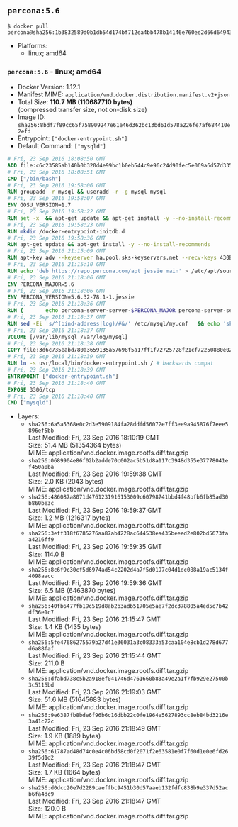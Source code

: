 ## `percona:5.6`

```console
$ docker pull percona@sha256:1b3832589d0b1db54d174bf712ea4bb478b14146e760ee2d66d6494383b220dd
```

-	Platforms:
	-	linux; amd64

### `percona:5.6` - linux; amd64

-	Docker Version: 1.12.1
-	Manifest MIME: `application/vnd.docker.distribution.manifest.v2+json`
-	Total Size: **110.7 MB (110687710 bytes)**  
	(compressed transfer size, not on-disk size)
-	Image ID: `sha256:8bdf7f89cc65f758909247e61e46d362bc13bd61d578a226fe7af684410e2efd`
-	Entrypoint: `["docker-entrypoint.sh"]`
-	Default Command: `["mysqld"]`

```dockerfile
# Fri, 23 Sep 2016 18:08:50 GMT
ADD file:c6c23585ab140b0b320d4e99bc1b0eb544c9e96c24d90fec5e069a6d57d335ca in / 
# Fri, 23 Sep 2016 18:08:51 GMT
CMD ["/bin/bash"]
# Fri, 23 Sep 2016 19:58:06 GMT
RUN groupadd -r mysql && useradd -r -g mysql mysql
# Fri, 23 Sep 2016 19:58:07 GMT
ENV GOSU_VERSION=1.7
# Fri, 23 Sep 2016 19:58:22 GMT
RUN set -x 	&& apt-get update && apt-get install -y --no-install-recommends ca-certificates wget && rm -rf /var/lib/apt/lists/* 	&& wget -O /usr/local/bin/gosu "https://github.com/tianon/gosu/releases/download/$GOSU_VERSION/gosu-$(dpkg --print-architecture)" 	&& wget -O /usr/local/bin/gosu.asc "https://github.com/tianon/gosu/releases/download/$GOSU_VERSION/gosu-$(dpkg --print-architecture).asc" 	&& export GNUPGHOME="$(mktemp -d)" 	&& gpg --keyserver ha.pool.sks-keyservers.net --recv-keys B42F6819007F00F88E364FD4036A9C25BF357DD4 	&& gpg --batch --verify /usr/local/bin/gosu.asc /usr/local/bin/gosu 	&& rm -r "$GNUPGHOME" /usr/local/bin/gosu.asc 	&& chmod +x /usr/local/bin/gosu 	&& gosu nobody true 	&& apt-get purge -y --auto-remove ca-certificates wget
# Fri, 23 Sep 2016 19:58:23 GMT
RUN mkdir /docker-entrypoint-initdb.d
# Fri, 23 Sep 2016 19:58:36 GMT
RUN apt-get update && apt-get install -y --no-install-recommends 		apt-transport-https ca-certificates 		pwgen 	&& rm -rf /var/lib/apt/lists/*
# Fri, 23 Sep 2016 21:15:09 GMT
RUN apt-key adv --keyserver ha.pool.sks-keyservers.net --recv-keys 430BDF5C56E7C94E848EE60C1C4CBDCDCD2EFD2A
# Fri, 23 Sep 2016 21:15:10 GMT
RUN echo 'deb https://repo.percona.com/apt jessie main' > /etc/apt/sources.list.d/percona.list
# Fri, 23 Sep 2016 21:18:06 GMT
ENV PERCONA_MAJOR=5.6
# Fri, 23 Sep 2016 21:18:06 GMT
ENV PERCONA_VERSION=5.6.32-78.1-1.jessie
# Fri, 23 Sep 2016 21:18:36 GMT
RUN { 		echo percona-server-server-$PERCONA_MAJOR percona-server-server/root_password password 'unused'; 		echo percona-server-server-$PERCONA_MAJOR percona-server-server/root_password_again password 'unused'; 	} | debconf-set-selections 	&& apt-get update 	&& apt-get install -y 		percona-server-server-$PERCONA_MAJOR=$PERCONA_VERSION 	&& rm -rf /var/lib/apt/lists/* 	&& sed -ri 's/^user\s/#&/' /etc/mysql/my.cnf 	&& rm -rf /var/lib/mysql && mkdir -p /var/lib/mysql /var/run/mysqld 	&& chown -R mysql:mysql /var/lib/mysql /var/run/mysqld 	&& chmod 777 /var/run/mysqld
# Fri, 23 Sep 2016 21:18:37 GMT
RUN sed -Ei 's/^(bind-address|log)/#&/' /etc/mysql/my.cnf 	&& echo 'skip-host-cache\nskip-name-resolve' | awk '{ print } $1 == "[mysqld]" && c == 0 { c = 1; system("cat") }' /etc/mysql/my.cnf > /tmp/my.cnf 	&& mv /tmp/my.cnf /etc/mysql/my.cnf
# Fri, 23 Sep 2016 21:18:37 GMT
VOLUME [/var/lib/mysql /var/log/mysql]
# Fri, 23 Sep 2016 21:18:38 GMT
COPY file:3d6c735eabd780a3659135a57698f5a17ff1f72725728f21cf72250880e02926 in /usr/local/bin/ 
# Fri, 23 Sep 2016 21:18:39 GMT
RUN ln -s usr/local/bin/docker-entrypoint.sh / # backwards compat
# Fri, 23 Sep 2016 21:18:39 GMT
ENTRYPOINT ["docker-entrypoint.sh"]
# Fri, 23 Sep 2016 21:18:40 GMT
EXPOSE 3306/tcp
# Fri, 23 Sep 2016 21:18:40 GMT
CMD ["mysqld"]
```

-	Layers:
	-	`sha256:6a5a5368e0c2d3e5909184fa28ddfd56072e7ff3ee9a945876f7eee5896ef5bb`  
		Last Modified: Fri, 23 Sep 2016 18:10:19 GMT  
		Size: 51.4 MB (51354364 bytes)  
		MIME: application/vnd.docker.image.rootfs.diff.tar.gzip
	-	`sha256:0689904e86f02b2adde70c002ac5b51d8a117c3948d355e37778041ef450a0ba`  
		Last Modified: Fri, 23 Sep 2016 19:59:38 GMT  
		Size: 2.0 KB (2043 bytes)  
		MIME: application/vnd.docker.image.rootfs.diff.tar.gzip
	-	`sha256:486087a8071d4761231916153009c60798741bbd4f48bfb6fb85ad30b860be3c`  
		Last Modified: Fri, 23 Sep 2016 19:59:37 GMT  
		Size: 1.2 MB (1216317 bytes)  
		MIME: application/vnd.docker.image.rootfs.diff.tar.gzip
	-	`sha256:3eff318f6785276aa87ab4228ac644538ea435beeed2e802bd5673faa4216ff9`  
		Last Modified: Fri, 23 Sep 2016 19:59:35 GMT  
		Size: 114.0 B  
		MIME: application/vnd.docker.image.rootfs.diff.tar.gzip
	-	`sha256:8c6f9c30cf5d6974ad54c2202d4a7f5d0197c04d1dc088a19ac5134f4098aacc`  
		Last Modified: Fri, 23 Sep 2016 19:59:36 GMT  
		Size: 6.5 MB (6463870 bytes)  
		MIME: application/vnd.docker.image.rootfs.diff.tar.gzip
	-	`sha256:40fb6477fb19c519d8ab2b3adb51705e5ae7f2dc378805a4ed5c7b42df36e1c7`  
		Last Modified: Fri, 23 Sep 2016 21:15:47 GMT  
		Size: 1.4 KB (1435 bytes)  
		MIME: application/vnd.docker.image.rootfs.diff.tar.gzip
	-	`sha256:5fe47686275579b27d41e36031a3c08333a53caa104e8cb1d278d677d6a88faf`  
		Last Modified: Fri, 23 Sep 2016 21:15:44 GMT  
		Size: 211.0 B  
		MIME: application/vnd.docker.image.rootfs.diff.tar.gzip
	-	`sha256:dfabd738c5b2a918ef041746d4761660b83a49e2a1f7fb929e27500b3c5115bd`  
		Last Modified: Fri, 23 Sep 2016 21:19:03 GMT  
		Size: 51.6 MB (51645683 bytes)  
		MIME: application/vnd.docker.image.rootfs.diff.tar.gzip
	-	`sha256:9e6387fb8bde6f96b6c16dbb22c0fe1964e5627893cc8eb84bd3216e3a41c22c`  
		Last Modified: Fri, 23 Sep 2016 21:18:49 GMT  
		Size: 1.9 KB (1889 bytes)  
		MIME: application/vnd.docker.image.rootfs.diff.tar.gzip
	-	`sha256:61787ad48d74c0e4c06bd58cd0f2071f2e63581e0f7f60d1e0e6fd2639f5d1d2`  
		Last Modified: Fri, 23 Sep 2016 21:18:47 GMT  
		Size: 1.7 KB (1664 bytes)  
		MIME: application/vnd.docker.image.rootfs.diff.tar.gzip
	-	`sha256:d0dcc20e7d2289caeffbc9451b30d57aaeb132fdfc838b9e337d52acb6fa4dc9`  
		Last Modified: Fri, 23 Sep 2016 21:18:47 GMT  
		Size: 120.0 B  
		MIME: application/vnd.docker.image.rootfs.diff.tar.gzip
